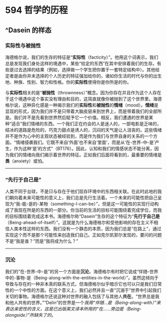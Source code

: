 # 594 哲学的历程

## ^Dasein 的样态

### 实际性与被抛性

海德格尔说，我们的生存的特征是“**实际性**（facticity）”。他用这个词表示，我们总是发现我们身处这样的境遇中，某些“给定的东西”在其中安排着我们的生存。有些是过去选择的结果（例如，选择做一个学生把你置于一套特定结构中）。其他给定者是由你并未选择的个人历史的特征强加给你的，诸如你生活的时代与你的出生地、种族、性别、智力和性格。你的**实际性**使得你是你所是的你。

与**实际性**相关的是“**被抛性**（thrownness）”概念。因为你存在并且作为这个人存在于这个境遇中这个事实没有理由和目的，这简直就像你被抛到了这个世界里。海德格尔说，这种异化感是一种揭示我们的**实际性**和**被抛性**的**情绪**（mood）。**情绪**是显现的形式，因为我们并不是只带着大脑皮层来到世界上，而是带着我们的全部所是。我们并不是先看到世界然后赋予它一个价值。相反，我们遭遇的世界是某种“适合”我们情绪的东西。一个我们正在约会的人是迷人的，一部电影是乏味的，结冰的道路是危险的，巧克力甜点是诱人的，沉闷的天气是让人沮丧的。这些情绪并不是作为心中的主观状态被经验到，而是作为我们与世界自身的关系的一个方面。“情绪侵袭我们。它既不来自‘外面’也不来自‘里面’，而是从‘在-世界-中-是’产生，作为这种‘是’的方式”（BT176）。因此，认知和我们的情感状态不能分离，因为我们的情绪向我们揭示着世界的特征。正如我们后面将看到的，最重要的情绪是**畏**（anxiety）或怕。

---

### “先行于自己是”

人类不同于台球，不是只与存在于他们现存环境中的东西相关联。在此时此地的我们朝向着未来可能性的意义上，我们总是先行生活着。一个未来的可能性把自己呈现为“我-能-是的-某物（something-I-can-be）”，但是这一可能性的实现行动构成了我现在所是的东西的一部分。你当前的生活的目标可能围绕着完成学位，而我的目标围绕着完成这本书。海德格尔称“Dasein”生存的这个特征为“**先行于自己是**（Being-ahead-of-itself）”。这就是为什么海德格尔和受他影响的存在主义不相信人类本性这样的东西。我们没有一个静态的本质，因为我们总是“在路上”，通过实现这个而不是那个可能性来创造我们自己。正如克尔凯郭尔发现的，要问的问题不是“我是谁？”而是“我将成为什么？”

---

### 沉沦

我们的“在-世界-中-是”的另一个方面是**沉沦**。海德格尔有时把它说成“伴随-世界中的-事物-是（Being-along-with-the-entities-in-the-world）”。虽然这倾向于导致与存在的一种非本真的联系方式，但海德格尔似乎暗示它也可以只是我们日常性的一个中性的方面。在这个意义上，我们必然并且一直“沉溺于”世界中引起我们关切的事物。海德格尔还说这种对世界的融入包括了与其他人**共在**。“世界总是我和他人共有的世界。”“Delin”的世界是一个*我用“伴随...是（Being-along-with）”来表达亲密性的含义，这是已出版英文译本所用的“在……旁边是（Being-alongside）”所缺失了的*。